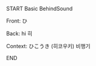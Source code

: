 START
Basic BehindSound

Front:
ひ


Back:
hi 히


Context:
ひこうき (히코우키)
비행기
<!--ID: 1744196441942-->
END